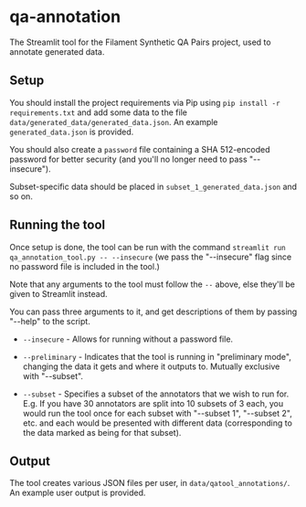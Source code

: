 # qa-annotation
The Streamlit tool for the Filament Synthetic QA Pairs project, used to annotate generated data. 

## Setup
You should install the project requirements via Pip using `pip install -r requirements.txt` and add some data to the file `data/generated_data/generated_data.json`. An example `generated_data.json` is provided.

You should also create a `password` file containing a SHA 512-encoded password for better security (and you'll no longer need to pass "--insecure"). 

Subset-specific data should be placed in `subset_1_generated_data.json` and so on.

## Running the tool 
Once setup is done, the tool can be run with the command `streamlit run qa_annotation_tool.py -- --insecure` (we pass the "--insecure" flag since no password file is included in the tool.)

Note that any arguments to the tool must follow the `--` above, else they'll be given to Streamlit instead.

You can pass three arguments to it, and get descriptions of them by passing "--help" to the script. 

* `--insecure` - Allows for running without a password file.

* `--preliminary` - Indicates that the tool is running in "preliminary mode", changing the data it gets and where it outputs to. Mutually exclusive with "--subset". 

* `--subset` - Specifies a subset of the annotators that we wish to run for. E.g. If you have 30 annotators are split into 10 subsets of 3 each, you would run the tool once for each subset with "--subset 1", "--subset 2", etc. and each would be presented with different data (corresponding to the data marked as being for that subset). 

## Output
The tool creates various JSON files per user, in `data/qatool_annotations/`. An example user output is provided.
